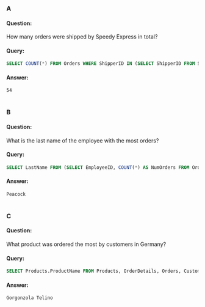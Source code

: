 ### A
#### Question: 
How many orders were shipped by Speedy Express in total?
#### Query:
```sql
SELECT COUNT(*) FROM Orders WHERE ShipperID IN (SELECT ShipperID FROM Shippers WHERE ShipperName = "Speedy Express");
```
#### Answer:
`54`
<br/><br/>
### B
#### Question:
What is the last name of the employee with the most orders?
#### Query:
```sql
SELECT LastName FROM (SELECT EmployeeID, COUNT(*) AS NumOrders FROM Orders GROUP BY EmployeeID) AS Temp LEFT JOIN Employees ON Temp.EmployeeID = Employees.EmployeeID WHERE NumOrders = (SELECT MAX(NumOrders) FROM (SELECT EmployeeID, COUNT(*) AS NumOrders FROM Orders GROUP BY EmployeeID));
```
#### Answer:
`Peacock`
<br/><br/>
### C
#### Question:
What product was ordered the most by customers in Germany?
#### Query:
```sql
SELECT Products.ProductName FROM Products, OrderDetails, Orders, Customers WHERE Products.ProductID = OrderDetails.ProductID AND OrderDetails.OrderID = Orders.OrderID AND Orders.CustomerID = Customers.CustomerID AND Country = "Germany" GROUP BY Products.ProductID, ProductName HAVING COUNT(*) >= ALL (SELECT COUNT(*) FROM Products, OrderDetails, Orders, Customers WHERE Products.ProductID = OrderDetails.ProductID AND OrderDetails.OrderID = Orders.OrderID AND Orders.CustomerID = Customers.CustomerID AND Country = "Germany" GROUP BY Products.ProductID);
```
#### Answer:
`Gorgonzola Telino`
